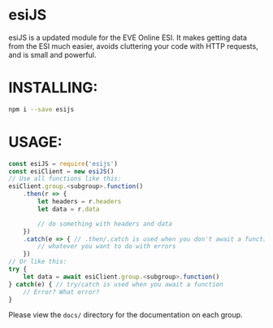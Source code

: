 # esiJS

esiJS is a updated module for the EVE Online ESI. It makes getting data from the ESI much easier, avoids cluttering your code with HTTP requests, and is small and powerful.

# INSTALLING:

```bash
npm i --save esijs
```

# USAGE:

```js
const esiJS = require('esijs')
const esiClient = new esiJS()
// Use all functions like this:
esiClient.group.<subgroup>.function()
    .then(r => {
        let headers = r.headers
        let data = r.data

        // do something with headers and data
    })
    .catch(e => { // .then/.catch is used when you don't await a function
        // whatever you want to do with errors
    })
// Or like this:
try {
    let data = await esiClient.group.<subgroup>.function()
} catch(e) { // try/catch is used when you await a function
    // Error? What error?
}
```

Please view the `docs/` directory for the documentation on each group.
